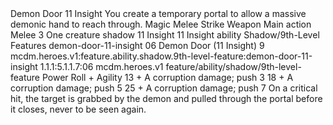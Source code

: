 <ability>
  <name>Demon Door</name>
  <cost>11 Insight</cost>
  <flavor>You create a temporary portal to allow a massive demonic hand to reach through.</flavor>
  <keywords>
    <keyword>Magic</keyword>
    <keyword>Melee</keyword>
    <keyword>Strike</keyword>
    <keyword>Weapon</keyword>
  </keywords>
  <type>Main action</type>
  <distance>Melee 3</distance>
  <target>One creature</target>
  <metadata>
    <class>shadow</class>
    <cost>11 Insight</cost>
    <cost_amount>11</cost_amount>
    <cost_resource>Insight</cost_resource>
    <feature_type>ability</feature_type>
    <file_dpath>Shadow/9th-Level Features</file_dpath>
    <item_id>demon-door-11-insight</item_id>
    <item_index>06</item_index>
    <item_name>Demon Door (11 Insight)</item_name>
    <level>9</level>
    <scc>mcdm.heroes.v1:feature.ability.shadow.9th-level-feature:demon-door-11-insight</scc>
    <scdc>1.1.1:5.1.1.7:06</scdc>
    <source>mcdm.heroes.v1</source>
    <type>feature/ability/shadow/9th-level-feature</type>
  </metadata>
  <effects>
    <effect type="roll">
      <roll>Power Roll + Agility</roll>
      <t1>13 + A corruption damage; push 3</t1>
      <t2>18 + A corruption damage; push 5</t2>
      <t3>25 + A corruption damage; push 7</t3>
    </effect>
    <effect type="mundane">On a critical hit, the target is grabbed by the demon and pulled through the portal before it closes, never to be seen again.</effect>
  </effects>
</ability>
